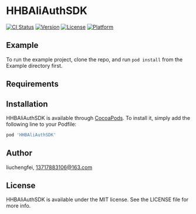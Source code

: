 # HHBAliAuthSDK

[![CI Status](https://img.shields.io/travis/liuchengfei/HHBAliAuthSDK.svg?style=flat)](https://travis-ci.org/liuchengfei/HHBAliAuthSDK)
[![Version](https://img.shields.io/cocoapods/v/HHBAliAuthSDK.svg?style=flat)](https://cocoapods.org/pods/HHBAliAuthSDK)
[![License](https://img.shields.io/cocoapods/l/HHBAliAuthSDK.svg?style=flat)](https://cocoapods.org/pods/HHBAliAuthSDK)
[![Platform](https://img.shields.io/cocoapods/p/HHBAliAuthSDK.svg?style=flat)](https://cocoapods.org/pods/HHBAliAuthSDK)

## Example

To run the example project, clone the repo, and run `pod install` from the Example directory first.

## Requirements

## Installation

HHBAliAuthSDK is available through [CocoaPods](https://cocoapods.org). To install
it, simply add the following line to your Podfile:

```ruby
pod 'HHBAliAuthSDK'
```

## Author

liuchengfei, 13717883106@163.com

## License

HHBAliAuthSDK is available under the MIT license. See the LICENSE file for more info.
